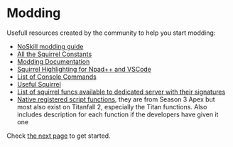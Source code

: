 # Modding

Usefull resources created by the community to help you start modding:

* [NoSkill modding guide](https://noskill.gitbook.io/titanfall2/)
* [All the Squirrel Constants](https://gist.github.com/laundmo/825c4708663a179b23e144402b09244f)
* [Modding Documentation](https://github.com/ScureX/Titanfall2-ModdingDocumentation#readme)
* [Squirrel Highlighting for Npad++ and VSCode](https://gist.github.com/samisalreadytaken/5bcf322332074f31545ccb6651b88f2d)
* [List of Console Commands](https://pastebin.com/raw/3DSCK09f)
* [Useful Squirrel](https://faithful-piper-52c.notion.site/Useful-Squirrel-2300bc55141e4bee85b8c7dc8afffbc9)
* [List of squirrel funcs available to dedicated server with their signatures](https://gist.github.com/laundmo/a6ee0692ae137876b7514c0f4a57df4b)
* [Native registered script functions](https://github.com/kawainekome/ApexLegends_S3_Squirrel_Registered_API_SimpleDoc), they are from Season 3 Apex but most also exist on Titanfall 2, especially the Titan functions. Also includes description for each function if the developers have given it one

Check [the next page](getting-started.md) to get started.
